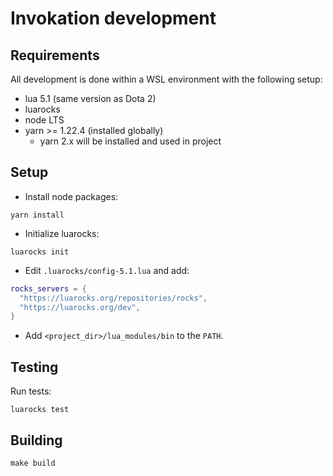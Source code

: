 # Invokation development

## Requirements

All development is done within a WSL environment with the following setup:

- lua 5.1 (same version as Dota 2)
- luarocks
- node LTS
- yarn >= 1.22.4 (installed globally)
  - yarn 2.x will be installed and used in project

## Setup

- Install node packages:

```shell
yarn install
```

- Initialize luarocks:

```shell
luarocks init
```

- Edit `.luarocks/config-5.1.lua` and add:

```lua
rocks_servers = {
  "https://luarocks.org/repositories/rocks",
  "https://luarocks.org/dev",
}
```

- Add `<project_dir>/lua_modules/bin` to the `PATH`.

## Testing

Run tests:

```shell
luarocks test
```

## Building

```shell
make build
```
